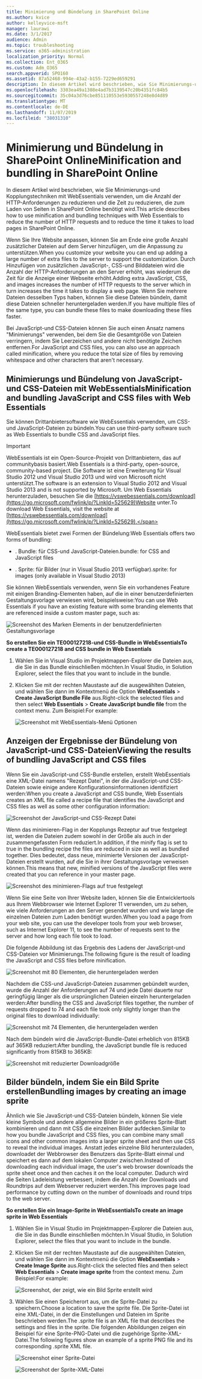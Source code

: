 ```yaml
---
title: Minimierung und Bündelung in SharePoint Online
ms.author: kvice
author: kelleyvice-msft
manager: laurawi
ms.date: 3/1/2017
audience: Admin
ms.topic: troubleshooting
ms.service: o365-administration
localization_priority: Normal
ms.collection: Ent_O365
ms.custom: Adm_O365
search.appverid: SPO160
ms.assetid: 87a52468-994e-43a2-b155-7229ed659291
description: In diesem Artikel wird beschrieben, wie Sie Minimierungs-und Kopplungstechniken mit WebEssentials verwenden, um die Anzahl der HTTP-Anforderungen zu reduzieren und die Zeit zu reduzieren, die zum Laden von Seiten in SharePoint Online benötigt wird.
ms.openlocfilehash: 3303ea49a1308e4ad7b3139547c20b4351fc84b5
ms.sourcegitcommit: 35c04a3d76cbe851110553e5930557248e8d4d89
ms.translationtype: MT
ms.contentlocale: de-DE
ms.lasthandoff: 11/07/2019
ms.locfileid: "38031310"
---
```

# <a name="minification-and-bundling-in-sharepoint-online"></a><span data-ttu-id="50e27-103">Minimierung und Bündelung in SharePoint Online</span><span class="sxs-lookup"><span data-stu-id="50e27-103">Minification and bundling in SharePoint Online</span></span>

<span data-ttu-id="50e27-104">In diesem Artikel wird beschrieben, wie Sie Minimierungs-und Kopplungstechniken mit WebEssentials verwenden, um die Anzahl der HTTP-Anforderungen zu reduzieren und die Zeit zu reduzieren, die zum Laden von Seiten in SharePoint Online benötigt wird.</span><span class="sxs-lookup"><span data-stu-id="50e27-104">This article describes how to use minification and bundling techniques with Web Essentials to reduce the number of HTTP requests and to reduce the time it takes to load pages in SharePoint Online.</span></span>
  
<span data-ttu-id="50e27-105">Wenn Sie Ihre Website anpassen, können Sie am Ende eine große Anzahl zusätzlicher Dateien auf dem Server hinzufügen, um die Anpassung zu unterstützen.</span><span class="sxs-lookup"><span data-stu-id="50e27-105">When you customize your website you can end up adding a large number of extra files to the server to support the customization.</span></span> <span data-ttu-id="50e27-106">Durch Hinzufügen von zusätzlichen JavaScript-, CSS-und Bilddateien wird die Anzahl der HTTP-Anforderungen an den Server erhöht, was wiederum die Zeit für die Anzeige einer Webseite erhöht.</span><span class="sxs-lookup"><span data-stu-id="50e27-106">Adding extra JavaScript, CSS, and images increases the number of HTTP requests to the server which in turn increases the time it takes to display a web page.</span></span> <span data-ttu-id="50e27-107">Wenn Sie mehrere Dateien desselben Typs haben, können Sie diese Dateien bündeln, damit diese Dateien schneller heruntergeladen werden.</span><span class="sxs-lookup"><span data-stu-id="50e27-107">If you have multiple files of the same type, you can bundle these files to make downloading these files faster.</span></span>
  
<span data-ttu-id="50e27-108">Bei JavaScript-und CSS-Dateien können Sie auch einen Ansatz namens "Minimierungs" verwenden, bei dem Sie die Gesamtgröße von Dateien verringern, indem Sie Leerzeichen und andere nicht benötigte Zeichen entfernen.</span><span class="sxs-lookup"><span data-stu-id="50e27-108">For JavaScript and CSS files, you can also use an approach called minification, where you reduce the total size of files by removing whitespace and other characters that aren't necessary.</span></span>
  
## <a name="minification-and-bundling-javascript-and-css-files-with-web-essentials"></a><span data-ttu-id="50e27-109">Minimierungs und Bündelung von JavaScript-und CSS-Dateien mit WebEssentials</span><span class="sxs-lookup"><span data-stu-id="50e27-109">Minification and bundling JavaScript and CSS files with Web Essentials</span></span>

<span data-ttu-id="50e27-110">Sie können Drittanbietersoftware wie WebEssentials verwenden, um CSS-und JavaScript-Dateien zu bündeln.</span><span class="sxs-lookup"><span data-stu-id="50e27-110">You can use third-party software such as Web Essentials to bundle CSS and JavaScript files.</span></span>
  
> [!IMPORTANT]
> <span data-ttu-id="50e27-111">WebEssentials ist ein Open-Source-Projekt von Drittanbietern, das auf communitybasis basiert.</span><span class="sxs-lookup"><span data-stu-id="50e27-111">Web Essentials is a third-party, open-source, community-based project.</span></span> <span data-ttu-id="50e27-112">Die Software ist eine Erweiterung für Visual Studio 2012 und Visual Studio 2013 und wird von Microsoft nicht unterstützt.</span><span class="sxs-lookup"><span data-stu-id="50e27-112">The software is an extension to Visual Studio 2012 and Visual Studio 2013 and is not supported by Microsoft.</span></span> <span data-ttu-id="50e27-113">Um Web Essentials herunterzuladen, besuchen Sie die [https://vswebessentials.com/download](https://go.microsoft.com/fwlink/p/?LinkId=525629)Website unter.</span><span class="sxs-lookup"><span data-stu-id="50e27-113">To download Web Essentials, visit the website at [https://vswebessentials.com/download](https://go.microsoft.com/fwlink/p/?LinkId=525629).</span></span> 
  
<span data-ttu-id="50e27-114">WebEssentials bietet zwei Formen der Bündelung:</span><span class="sxs-lookup"><span data-stu-id="50e27-114">Web Essentials offers two forms of bundling:</span></span>
  
- <span data-ttu-id="50e27-115">. Bundle: für CSS-und JavaScript-Dateien</span><span class="sxs-lookup"><span data-stu-id="50e27-115">.bundle: for CSS and JavaScript files</span></span>
    
- <span data-ttu-id="50e27-116">. Sprite: für Bilder (nur in Visual Studio 2013 verfügbar)</span><span class="sxs-lookup"><span data-stu-id="50e27-116">.sprite: for images (only available in Visual Studio 2013)</span></span>
    
<span data-ttu-id="50e27-117">Sie können WebEssentials verwenden, wenn Sie ein vorhandenes Feature mit einigen Branding-Elementen haben, auf die in einer benutzerdefinierten Gestaltungsvorlage verwiesen wird, beispielsweise:</span><span class="sxs-lookup"><span data-stu-id="50e27-117">You can use Web Essentials if you have an existing feature with some branding elements that are referenced inside a custom master page, such as:</span></span>
  
![Screenshot des Marken Elements in der benutzerdefinierten Gestaltungsvorlage](media/3a6eba36-973d-482b-8556-a9394b8ba19f.png)
  
 <span data-ttu-id="50e27-119">**So erstellen Sie ein TE000127218-und CSS-Bundle in WebEssentials**</span><span class="sxs-lookup"><span data-stu-id="50e27-119">**To create a TE000127218 and CSS bundle in Web Essentials**</span></span>
  
1. <span data-ttu-id="50e27-120">Wählen Sie in Visual Studio im Projektmappen-Explorer die Dateien aus, die Sie in das Bundle einschließen möchten.</span><span class="sxs-lookup"><span data-stu-id="50e27-120">In Visual Studio, in Solution Explorer, select the files that you want to include in the bundle.</span></span>
    
2. <span data-ttu-id="50e27-121">Klicken Sie mit der rechten Maustaste auf die ausgewählten Dateien, und wählen Sie dann im Kontextmenü die Option **WebEssentials** \> **Create JavaScript Bundle File** aus.</span><span class="sxs-lookup"><span data-stu-id="50e27-121">Right-click the selected files and then select **Web Essentials** \> **Create JavaScript bundle file** from the context menu.</span></span> <span data-ttu-id="50e27-122">Zum Beispiel:</span><span class="sxs-lookup"><span data-stu-id="50e27-122">For example:</span></span> 
    
    ![Screenshot mit WebEssentials-Menü Optionen](media/41aac84c-4538-4f78-b454-46e651f868a3.png)
  
## <a name="viewing-the-results-of-bundling-javascript-and-css-files"></a><span data-ttu-id="50e27-124">Anzeigen der Ergebnisse der Bündelung von JavaScript-und CSS-Dateien</span><span class="sxs-lookup"><span data-stu-id="50e27-124">Viewing the results of bundling JavaScript and CSS files</span></span>

<span data-ttu-id="50e27-125">Wenn Sie ein JavaScript-und CSS-Bundle erstellen, erstellt WebEssentials eine XML-Datei namens "Rezept Datei", in der die JavaScript-und CSS-Dateien sowie einige andere Konfigurationsinformationen identifiziert werden:</span><span class="sxs-lookup"><span data-stu-id="50e27-125">When you create a JavaScript and CSS bundle, Web Essentials creates an XML file called a recipe file that identifies the JavaScript and CSS files as well as some other configuration information:</span></span> 
  
![Screenshot der JavaScript-und CSS-Rezept Datei](media/7ba891f8-52d8-467b-a0f6-b062dd1137a4.png)
  
<span data-ttu-id="50e27-127">Wenn das minimieren-Flag in der Kopplungs Rezeptur auf true festgelegt ist, werden die Dateien zudem sowohl in der Größe als auch in der zusammengefassten Form reduziert.</span><span class="sxs-lookup"><span data-stu-id="50e27-127">In addition, if the minify flag is set to true in the bundling recipe the files are reduced in size as well as bundled together.</span></span> <span data-ttu-id="50e27-128">Dies bedeutet, dass neue, minimierte Versionen der JavaScript-Dateien erstellt wurden, auf die Sie in ihrer Gestaltungsvorlage verweisen können.</span><span class="sxs-lookup"><span data-stu-id="50e27-128">This means that new, minified versions of the JavaScript files were created that you can reference in your master page.</span></span>
  
![Screenshot des minimieren-Flags auf true festgelegt](media/50523af2-6412-4117-ac3d-5bd26f6d562e.png)
  
<span data-ttu-id="50e27-130">Wenn Sie eine Seite von Ihrer Website laden, können Sie die Entwicklertools aus Ihrem Webbrowser wie Internet Explorer 11 verwenden, um zu sehen, wie viele Anforderungen an den Server gesendet wurden und wie lange die einzelnen Dateien zum Laden benötigt wurden.</span><span class="sxs-lookup"><span data-stu-id="50e27-130">When you load a page from your web site, you can use the developer tools from your web browser, such as Internet Explorer 11, to see the number of requests sent to the server and how long each file took to load.</span></span>
  
<span data-ttu-id="50e27-131">Die folgende Abbildung ist das Ergebnis des Ladens der JavaScript-und CSS-Dateien vor Minimierungs.</span><span class="sxs-lookup"><span data-stu-id="50e27-131">The following figure is the result of loading the JavaScript and CSS files before minification.</span></span>
  
![Screenshot mit 80 Elementen, die heruntergeladen werden](media/e2df3912-1923-46e6-8cf2-3015a31554e1.png)
  
<span data-ttu-id="50e27-133">Nachdem die CSS-und JavaScript-Dateien zusammen gebündelt wurden, wurde die Anzahl der Anforderungen auf 74 und jede Datei dauerte nur geringfügig länger als die ursprünglichen Dateien einzeln heruntergeladen werden:</span><span class="sxs-lookup"><span data-stu-id="50e27-133">After bundling the CSS and JavaScript files together, the number of requests dropped to 74 and each file took only slightly longer than the original files to download individually:</span></span>
  
![Screenshot mit 74 Elementen, die heruntergeladen werden](media/686c4387-70e8-4a74-9d45-059f33a91184.png)
  
<span data-ttu-id="50e27-135">Nach dem bündeln wird die JavaScript-Bundle-Datei erheblich von 815KB auf 365KB reduziert:</span><span class="sxs-lookup"><span data-stu-id="50e27-135">After bundling, the JavaScript bundle file is reduced significantly from 815KB to 365KB:</span></span>
  
![Screenshot mit reduzierter Downloadgröße](media/5e7dbd98-faff-4f68-b320-108fb252e395.png)
  
## <a name="bundling-images-by-creating-an-image-sprite"></a><span data-ttu-id="50e27-137">Bilder bündeln, indem Sie ein Bild Sprite erstellen</span><span class="sxs-lookup"><span data-stu-id="50e27-137">Bundling images by creating an image sprite</span></span>

<span data-ttu-id="50e27-138">Ähnlich wie Sie JavaScript-und CSS-Dateien bündeln, können Sie viele kleine Symbole und andere allgemeine Bilder in ein größeres Sprite-Blatt kombinieren und dann mit CSS die einzelnen Bilder aufdecken.</span><span class="sxs-lookup"><span data-stu-id="50e27-138">Similar to how you bundle JavaScript and CSS files, you can combine many small icons and other common images into a larger sprite sheet and then use CSS to reveal the individual images.</span></span> <span data-ttu-id="50e27-139">Anstatt jedes einzelne Bild herunterzuladen, downloadet der Webbrowser des Benutzers das Sprite-Blatt einmal und speichert es dann auf dem lokalen Computer zwischen.</span><span class="sxs-lookup"><span data-stu-id="50e27-139">Instead of downloading each individual image, the user's web browser downloads the sprite sheet once and then caches it on the local computer.</span></span> <span data-ttu-id="50e27-140">Dadurch wird die Seiten Ladeleistung verbessert, indem die Anzahl der Downloads und Roundtrips auf dem Webserver reduziert werden.</span><span class="sxs-lookup"><span data-stu-id="50e27-140">This improves page load performance by cutting down on the number of downloads and round trips to the web server.</span></span>
  
 <span data-ttu-id="50e27-141">**So erstellen Sie ein Image-Sprite in WebEssentials**</span><span class="sxs-lookup"><span data-stu-id="50e27-141">**To create an image sprite in Web Essentials**</span></span>
  
1. <span data-ttu-id="50e27-142">Wählen Sie in Visual Studio im Projektmappen-Explorer die Dateien aus, die Sie in das Bundle einschließen möchten.</span><span class="sxs-lookup"><span data-stu-id="50e27-142">In Visual Studio, in Solution Explorer, select the files that you want to include in the bundle.</span></span>
    
2. <span data-ttu-id="50e27-143">Klicken Sie mit der rechten Maustaste auf die ausgewählten Dateien, und wählen Sie dann im Kontextmenü die Option **WebEssentials** \> **Create Image Sprite** aus.</span><span class="sxs-lookup"><span data-stu-id="50e27-143">Right-click the selected files and then select **Web Essentials** \> **Create image sprite** from the context menu.</span></span> <span data-ttu-id="50e27-144">Zum Beispiel:</span><span class="sxs-lookup"><span data-stu-id="50e27-144">For example:</span></span> 
    
    ![Screenshot, der zeigt, wie ein Bild Sprite erstellt wird](media/de0fe741-4ef7-4e3b-bafa-ef9f4822dac6.png)
  
3. <span data-ttu-id="50e27-146">Wählen Sie einen Speicherort aus, um die Sprite-Datei zu speichern.</span><span class="sxs-lookup"><span data-stu-id="50e27-146">Choose a location to save the sprite file.</span></span> <span data-ttu-id="50e27-147">Die Sprite-Datei ist eine XML-Datei, in der die Einstellungen und Dateien im Sprite beschrieben werden.</span><span class="sxs-lookup"><span data-stu-id="50e27-147">The .sprite file is an XML file that describes the settings and files in the sprite.</span></span> <span data-ttu-id="50e27-148">Die folgenden Abbildungen zeigen ein Beispiel für eine Sprite-PNG-Datei und die zugehörige Sprite-XML-Datei.</span><span class="sxs-lookup"><span data-stu-id="50e27-148">The following figures show an example of a sprite PNG file and its corresponding .sprite XML file.</span></span>
    
    ![Screenshot einer Sprite-Datei](media/0876bb2a-d1b9-4169-8e95-9c290d628d90.png)
  
    ![Screenshot der Sprite-XML-Datei](media/d1f94776-280d-4d56-abb5-384f145d9989.png)
  

